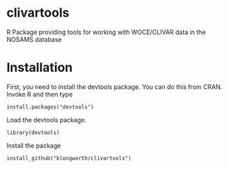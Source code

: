 # clivartools
R Package providing tools for working with WOCE/CLIVAR data in the NOSAMS database

# Installation

First, you need to install the devtools package. You can do this from CRAN. Invoke R and then type
```
install.packages("devtools")
```
Load the devtools package.
```
library(devtools)
```
Install the package
```
install_github("blongworth/clivartools")
```
